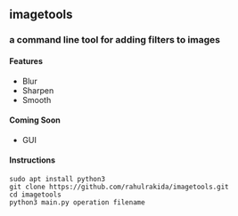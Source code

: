 ## imagetools
### a command line tool for adding filters to images

#### Features
- Blur
- Sharpen
- Smooth

#### Coming Soon
- GUI

#### Instructions
```
sudo apt install python3
git clone https://github.com/rahulrakida/imagetools.git
cd imagetools
python3 main.py operation filename
```